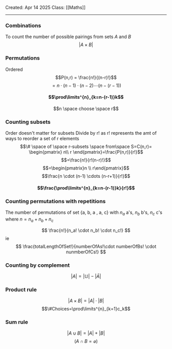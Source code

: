 Created: Apr 14 2025
Class: [[Maths]] 
- - -
### Combinations
To count the number of possible pairings from sets $A$ and $B$
$$
|A \times B|
$$
### Permutations
Ordered
$$P(n,r) = \frac{n!}{(n-r)!}$$
$$= n\cdot(n-1)\cdot(n-2)\cdots(n-(r-1))$$
#### $$\prod\limits^{n}_{k=n-(r-1)}k$$
$$n \space choose \space r$$
### Counting subsets
Order doesn't matter for subsets
Divide by r! as r! represents the amt of ways to reorder a set of r elements
$$\# \space of \space r-subsets \space from\space  S=C(n,r)=
\begin{pmatrix}
           n\\
           r
         \end{pmatrix}=\frac{P(n,r)}{r!}$$
$$=\frac{n!}{r!(n-r)!}$$
$$=\begin{pmatrix}n \\ r\end{pmatrix}$$
$$\frac{n \cdot (n-1) \cdots (n-r+1)}{r!}$$
#### $$\frac{\prod\limits^{n}_{k=n-(r-1)}k}{r!}$$
### Counting permutations with repetitions
The number of permutations of set {a, b, a , a, c} with $n_a$ a's, $n_b$ b's, $n_c$ c's where $n = n_a+n_b+n_c$

$$
\frac{n!}{n_a! \cdot n_b! \cdot n_c!}
$$
ie
$$
\frac{totalLengthOfSet!}{numberOfAs!\cdot numberOfBs! \cdot nunmberOfCs!}
$$

### Counting by complement

$$
|A| = |\mathbb U|-|\bar{A}|
$$
### Product rule
$$|A \times B| = |A| \cdot |B|$$
$$\#Choices=\prod\limits^{n}_{k=1}c_k$$
### Sum rule
$$
|A \cup B| = |A| + |B|
$$
$$
(A \cap B = \varnothing)
$$